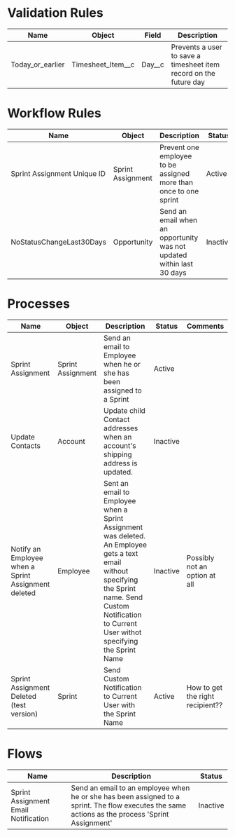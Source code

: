 # Validation Rules

Name | Object | Field | Description
-----|--------|------------|---------
Today_or_earlier | Timesheet_Item__c | Day__c | Prevents a user to save a timesheet item record on the future day  

# Workflow Rules

Name | Object | Description | Status
-----|--------|------------|---------
Sprint Assignment Unique ID | Sprint Assignment | Prevent one employee to be assigned more than once to one sprint | Active
NoStatusChangeLast30Days | Opportunity | Send an email when an opportunity was not updated within last 30 days | Inactive

# Processes


Name | Object | Description | Status | Comments
-----|--------|------------|-------- | --------
Sprint Assignment | Sprint Assignment | Send an email to Employee when he or she has been assigned to a Sprint | Active 
Update Contacts | Account | Update child Contact addresses when an account's shipping address is updated. | Inactive
Notify an Employee when a Sprint Assignment deleted | Employee | Sent an email to Employee when a Sprint Assignment was deleted. An Employee gets a text email without specifying the Sprint name. Send Custom Notification to Current User withot specifying the Sprint Name | Inactive | Possibly not an option at all
Sprint Assignment Deleted (test version) | Sprint | Send Custom Notification to Current User with the Sprint Name | Active | How to get the right recipient??



# Flows

Name | Description | Status
-----|-------------|---------
Sprint Assignment Email Notification| Send an email to an employee when he or she has been assigned to a sprint. The flow executes the same actions as the process 'Sprint Assignment' | Inactive

